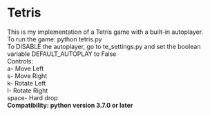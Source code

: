# Tetris
This is my implementation of a Tetris game with a built-in autoplayer. 
<br />To run the game: python tetris.py 
<br />To DISABLE the autoplayer, go to te_settings.py and set the boolean variable DEFAULT_AUTOPLAY to False
<br />Controls:
<br />a- Move Left
<br />s- Move Right
<br />k- Rotate Left
<br />l- Rotate Right
<br />space- Hard drop
<br /><strong>Compatibility: python version 3.7.0 or later</strong>
